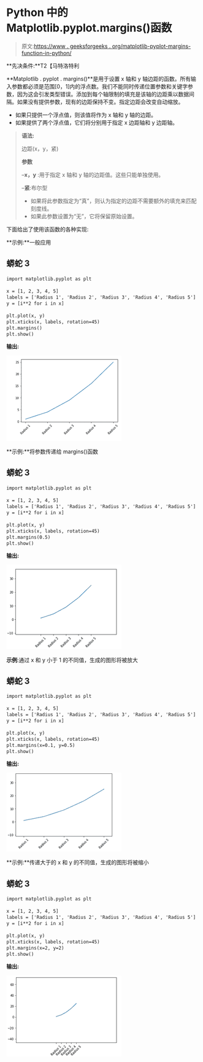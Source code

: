 # Python 中的 Matplotlib.pyplot.margins()函数

> 原文:[https://www . geeksforgeeks . org/matplotlib-pyplot-margins-function-in-python/](https://www.geeksforgeeks.org/matplotlib-pyplot-margins-function-in-python/)

**先决条件:**T2【马特洛特利

**Matplotlib . pyplot . margins()**是用于设置 x 轴和 y 轴边距的函数。所有输入参数都必须是范围[0，1]内的浮点数。我们不能同时传递位置参数和关键字参数，因为这会引发类型错误。添加到每个轴限制的填充是该轴的边距乘以数据间隔。如果没有提供参数，现有的边距保持不变。指定边距会改变自动缩放。

*   如果只提供一个浮点值，则该值将作为 x 轴和 y 轴的边距。
*   如果提供了两个浮点值，它们将分别用于指定 x 边距轴和 y 边距轴。

> **语法:**
> 
> 边距(x，y，紧)
> 
> **参数**
> 
> –**x，y** :用于指定 x 轴和 y 轴的边距值。这些只能单独使用。
> 
> –**紧**:布尔型
> 
> *   如果将此参数指定为“真”，则认为指定的边距不需要额外的填充来匹配刻度线。
> *   如果此参数设置为“无”，它将保留原始设置。

下面给出了使用该函数的各种实现:

**示例:**一般应用

## 蟒蛇 3

```
import matplotlib.pyplot as plt

x = [1, 2, 3, 4, 5]
labels = ['Radius 1', 'Radius 2', 'Radius 3', 'Radius 4', 'Radius 5']
y = [i**2 for i in x]

plt.plot(x, y)
plt.xticks(x, labels, rotation=45)
plt.margins()
plt.show()
```

**输出:**

![](img/a6e1a41fdee33764be9620e542dbab6b.png)

**示例:**将参数传递给 margins()函数

## 蟒蛇 3

```
import matplotlib.pyplot as plt

x = [1, 2, 3, 4, 5]
labels = ['Radius 1', 'Radius 2', 'Radius 3', 'Radius 4', 'Radius 5']
y = [i**2 for i in x]

plt.plot(x, y)
plt.xticks(x, labels, rotation=45)
plt.margins(0.5)
plt.show()
```

**输出:**

![](img/74ec24cae8af6d354905782ba7b0f04b.png)

**示例**:通过 x 和 y 小于 1 的不同值，生成的图形将被放大

## 蟒蛇 3

```
import matplotlib.pyplot as plt

x = [1, 2, 3, 4, 5]
labels = ['Radius 1', 'Radius 2', 'Radius 3', 'Radius 4', 'Radius 5']
y = [i**2 for i in x]

plt.plot(x, y)
plt.xticks(x, labels, rotation=45)
plt.margins(x=0.1, y=0.5)
plt.show()
```

**输出:**

![](img/d0766e8232245288045863fa59fe292f.png)

**示例:**传递大于的 x 和 y 的不同值，生成的图形将被缩小

## 蟒蛇 3

```
import matplotlib.pyplot as plt

x = [1, 2, 3, 4, 5]
labels = ['Radius 1', 'Radius 2', 'Radius 3', 'Radius 4', 'Radius 5']
y = [i**2 for i in x]

plt.plot(x, y)
plt.xticks(x, labels, rotation=45)
plt.margins(x=2, y=2)
plt.show()
```

**输出:**

![](img/fc7b41f02d7c38b25db91a69521c15bc.png)